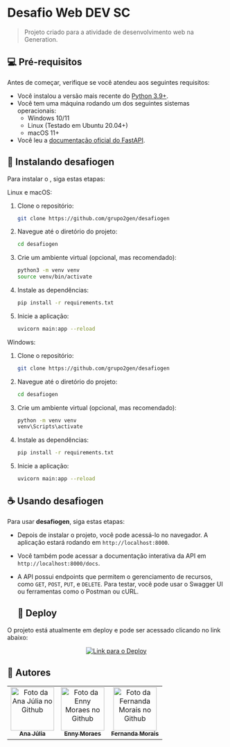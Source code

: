 # Desafio Web DEV SC

> Projeto criado para a atividade de desenvolvimento web na Generation. 

## 💻 Pré-requisitos

Antes de começar, verifique se você atendeu aos seguintes requisitos:

- Você instalou a versão mais recente do [Python 3.9+](https://www.python.org/downloads/).
- Você tem uma máquina rodando um dos seguintes sistemas operacionais:
  - Windows 10/11
  - Linux (Testado em Ubuntu 20.04+)
  - macOS 11+
- Você leu a [documentação oficial do FastAPI](https://fastapi.tiangolo.com/).


## 🚀 Instalando **desafiogen**

Para instalar o <desafiogen>, siga estas etapas:

Linux e macOS:


1. Clone o repositório:
   ```bash
   git clone https://github.com/grupo2gen/desafiogen
   ```

2. Navegue até o diretório do projeto:
   ```bash
   cd desafiogen
   ```

3. Crie um ambiente virtual (opcional, mas recomendado):
   ```bash
   python3 -m venv venv
   source venv/bin/activate
   ```

4. Instale as dependências:
   ```bash
   pip install -r requirements.txt
   ```

5. Inicie a aplicação:
   ```bash
   uvicorn main:app --reload
   ```


Windows:


1. Clone o repositório:
   ```bash
   git clone https://github.com/grupo2gen/desafiogen
   ```

2. Navegue até o diretório do projeto:
   ```bash
   cd desafiogen
   ```

3. Crie um ambiente virtual (opcional, mas recomendado):
   ```bash
   python -m venv venv
   venv\Scripts\activate
   ```

4. Instale as dependências:
   ```bash
   pip install -r requirements.txt
   ```

5. Inicie a aplicação:
   ```bash
   uvicorn main:app --reload
   ```


## ☕ Usando **desafiogen**

Para usar **desafiogen**, siga estas etapas:

- Depois de instalar o projeto, você pode acessá-lo no navegador. A aplicação estará rodando em `http://localhost:8000`.

- Você também pode acessar a documentação interativa da API em `http://localhost:8000/docs`.

- A API possui endpoints que permitem o gerenciamento de recursos, como `GET`, `POST`, `PUT`, e `DELETE`. Para testar, você pode usar o Swagger UI ou ferramentas como o Postman ou cURL.

  ## 🚀 Deploy

O projeto está atualmente em deploy e pode ser acessado clicando no link abaixo:

<p align="center">
  <a href="https://desafiogen-1.onrender.com/" target="_blank">
    <img src="https://img.shields.io/static/v1?label=Deploy&message=Acessar&color=blue&style=for-the-badge&logo=render" alt="Link para o Deploy">
  </a>
</p>


## 🤝 Autores

<table>
  <tr>
    <td align="center">
      <a href="https://github.com/najulia" title="GitHub da Ana Júlia">
        <img src="https://avatars.githubusercontent.com/u/62626492?v=4" width="100px;" alt="Foto da Ana Júlia no Github"/><br>
        <sub>
          <b>Ana Júlia</b>
        </sub>
      </a>
    </td>
    <td align="center">
      <a href="https://github.com/ennymoraes" title="GitHub da Enny Moraes">
        <img src="https://avatars.githubusercontent.com/u/104029186?s=400&u=05fcb06284a22d8c2a3abacd29a45ebdf45d3f18&v=4" width="100px;" alt="Foto da Enny Moraes no Github"/><br>
        <sub>
          <b>Enny Moraes</b>
        </sub>
      </a>
    </td>
    <td align="center">
      <a href="https://github.com/fer-morais" title="GitHub da Fernanda Morais">
        <img src="https://avatars.githubusercontent.com/u/179770439?v=4" width="100px;" alt="Foto da Fernanda Morais no Github"/><br>
        <sub>
          <b>Fernanda Morais</b>
        </sub>
      </a>
    </td>
  </tr>
</table>
